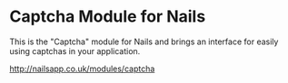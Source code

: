 # Captcha Module for Nails

This is the "Captcha" module for Nails and brings an interface for easily using captchas in your application.

http://nailsapp.co.uk/modules/captcha
